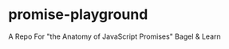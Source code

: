 promise-playground
==================

A Repo For "the Anatomy of JavaScript Promises" Bagel &amp; Learn
